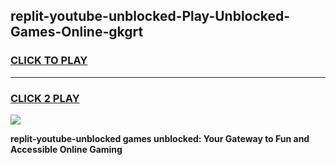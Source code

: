 
## replit-youtube-unblocked-Play-Unblocked-Games-Online-gkgrt
<h3>
<a href="https://premium76.site?title=replit-youtube-unblocked&ref=25A">CLICK TO PLAY</a></h3>
<hr>

<h3>
<a href="https://premium76.site?title=replit-youtube-unblocked&ref=25A">CLICK 2 PLAY</a>
  
</h3>

<a href="https://premium76.site?title=replit-youtube-unblocked&ref=25A"><img src="https://clearcache.store/games.png"></a>


**replit-youtube-unblocked games unblocked: Your Gateway to Fun and Accessible Online Gaming**
